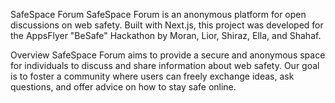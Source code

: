 SafeSpace Forum
SafeSpace Forum is an anonymous platform for open discussions on web safety. 
Built with Next.js, this project was developed for the AppsFlyer "BeSafe" Hackathon by Moran, Lior, Shiraz, Ella, and Shahaf.

Overview
SafeSpace Forum aims to provide a secure and anonymous space for individuals to discuss and share information about web safety. 
Our goal is to foster a community where users can freely exchange ideas, ask questions, and offer advice on how to stay safe online.

